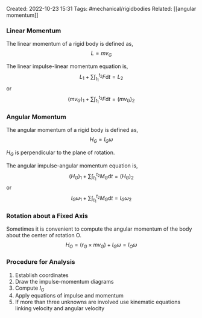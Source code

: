 Created: 2022-10-23 15:31
Tags: #mechanical/rigidbodies
Related: [[angular momentum]]

### Linear Momentum
The linear momentum of a rigid body is defined as,
$$L = mv_G$$

The linear impulse-linear momentum equation is,
$$L_1 + \sum \int_{t_1}^{t_2}F \mathrm d t = L_2$$
or 
$$(mv_G)_1 + \sum \int_{t_1}^{t_2}F \mathrm d t = (mv_G)_2$$

### Angular Momentum
The angular momentum of a rigid body is defined as,
$$H_G = I_G \omega$$

$H_G$ is perpendicular to the plane of rotation.

The angular impulse-angular momentum equation is,
$$(H_G)_1 + \sum \int_{t_1}^{t_2}M_G \mathrm d t = (H_G)_2$$
or 
$$I_G \omega_1 + \sum \int_{t_1}^{t_2}M_G \mathrm d t = I_G \omega_2$$


### Rotation about a Fixed Axis
Sometimes it is convenient to compute the angular momentum of the body about the center of rotation O.
$$H_O = (r_G \times mv_G) + I_G \omega = I_O \omega$$

### Procedure for Analysis
1. Establish coordinates
2. Draw the impulse-momentum diagrams
3. Compute $I_G$
4. Apply equations of impulse and momentum
5. If more than three unknowns are involved use kinematic equations linking velocity and angular velocity

